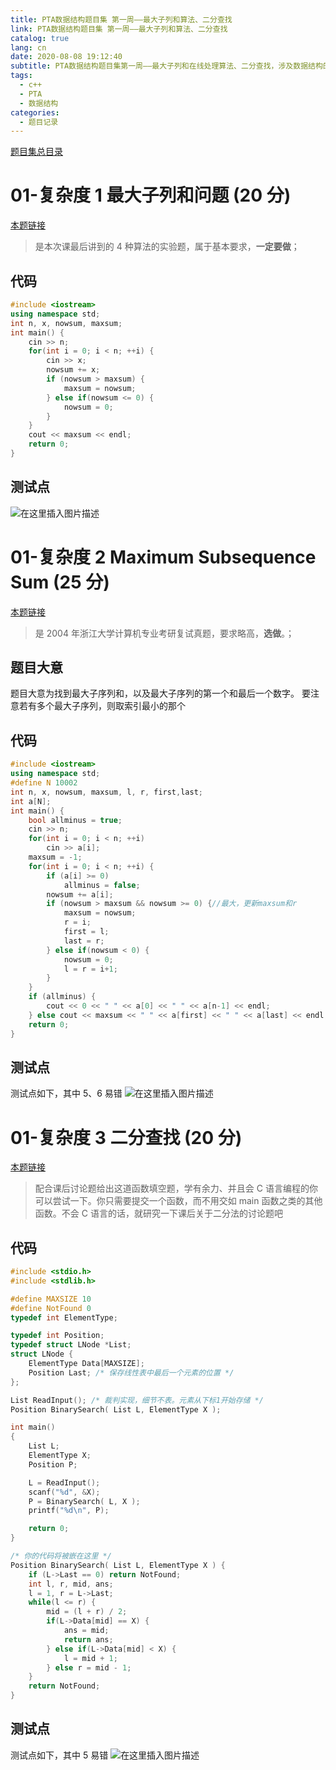 ```yaml
---
title: PTA数据结构题目集 第一周——最大子列和算法、二分查找
link: PTA数据结构题目集 第一周——最大子列和算法、二分查找
catalog: true
lang: cn
date: 2020-08-08 19:12:40
subtitle: PTA数据结构题目集第一周——最大子列和在线处理算法、二分查找，涉及数据结构的这些基本操作，所用语言为c++。
tags:
  - c++
  - PTA
  - 数据结构
categories:
  - 题目记录
---
```


[题目集总目录](https://blog.csdn.net/qq_45890533/article/details/107131440)

# 01-复杂度 1 最大子列和问题 (20 分)

[本题链接](https://pintia.cn/problem-sets/1268384564738605056/problems/1268385944106778624)

> 是本次课最后讲到的 4 种算法的实验题，属于基本要求，**一定要做**；

## 代码

```cpp
#include <iostream>
using namespace std;
int n, x, nowsum, maxsum;
int main() {
    cin >> n;
    for(int i = 0; i < n; ++i) {
        cin >> x;
        nowsum += x;
        if (nowsum > maxsum) {
            maxsum = nowsum;
        } else if(nowsum <= 0) {
            nowsum = 0;
        }
    }
    cout << maxsum << endl;
    return 0;
}
```

## 测试点

![在这里插入图片描述](https://img-blog.csdnimg.cn/2020070422313462.png?x-oss-process=image/watermark,type_ZmFuZ3poZW5naGVpdGk,shadow_10,text_aHR0cHM6Ly9ibG9nLmNzZG4ubmV0L3FxXzQ1ODkwNTMz,size_16,color_FFFFFF,t_70)

# 01-复杂度 2 Maximum Subsequence Sum (25 分)

[本题链接](https://pintia.cn/problem-sets/1268384564738605056/problems/1268385944106778625)

> 是 2004 年浙江大学计算机专业考研复试真题，要求略高，**选做**。；

## 题目大意

题目大意为找到最大子序列和，以及最大子序列的第一个和最后一个数字。
要注意若有多个最大子序列，则取索引最小的那个

## 代码

```cpp
#include <iostream>
using namespace std;
#define N 10002
int n, x, nowsum, maxsum, l, r, first,last;
int a[N];
int main() {
    bool allminus = true;
    cin >> n;
    for(int i = 0; i < n; ++i)
        cin >> a[i];
    maxsum = -1;
    for(int i = 0; i < n; ++i) {
        if (a[i] >= 0)
            allminus = false;
        nowsum += a[i];
        if (nowsum > maxsum && nowsum >= 0) {//最大，更新maxsum和r
            maxsum = nowsum;
            r = i;
            first = l;
            last = r;
        } else if(nowsum < 0) {
            nowsum = 0;
            l = r = i+1;
        }
    }
    if (allminus) {
        cout << 0 << " " << a[0] << " " << a[n-1] << endl;
    } else cout << maxsum << " " << a[first] << " " << a[last] << endl;
    return 0;
}
```

## 测试点

测试点如下，其中 5、6 易错
![在这里插入图片描述](https://img-blog.csdnimg.cn/20200704223027614.png?x-oss-process=image/watermark,type_ZmFuZ3poZW5naGVpdGk,shadow_10,text_aHR0cHM6Ly9ibG9nLmNzZG4ubmV0L3FxXzQ1ODkwNTMz,size_16,color_FFFFFF,t_70)

# 01-复杂度 3 二分查找 (20 分)

[本题链接](https://pintia.cn/problem-sets/1268384564738605056/problems/1268385944106778626)

> 配合课后讨论题给出这道函数填空题，学有余力、并且会 C 语言编程的你可以尝试一下。你只需要提交一个函数，而不用交如 main 函数之类的其他函数。不会 C 语言的话，就研究一下课后关于二分法的讨论题吧

## 代码

```cpp
#include <stdio.h>
#include <stdlib.h>

#define MAXSIZE 10
#define NotFound 0
typedef int ElementType;

typedef int Position;
typedef struct LNode *List;
struct LNode {
    ElementType Data[MAXSIZE];
    Position Last; /* 保存线性表中最后一个元素的位置 */
};

List ReadInput(); /* 裁判实现，细节不表。元素从下标1开始存储 */
Position BinarySearch( List L, ElementType X );

int main()
{
    List L;
    ElementType X;
    Position P;

    L = ReadInput();
    scanf("%d", &X);
    P = BinarySearch( L, X );
    printf("%d\n", P);

    return 0;
}

/* 你的代码将被嵌在这里 */
Position BinarySearch( List L, ElementType X ) {
    if (L->Last == 0) return NotFound;
    int l, r, mid, ans;
    l = 1, r = L->Last;
    while(l <= r) {
        mid = (l + r) / 2;
        if(L->Data[mid] == X) {
            ans = mid;
            return ans;
        } else if(L->Data[mid] < X) {
            l = mid + 1;
        } else r = mid - 1;
    }
    return NotFound;
}
```

## 测试点

测试点如下，其中 5 易错
![在这里插入图片描述](https://img-blog.csdnimg.cn/20200704223540100.png?x-oss-process=image/watermark,type_ZmFuZ3poZW5naGVpdGk,shadow_10,text_aHR0cHM6Ly9ibG9nLmNzZG4ubmV0L3FxXzQ1ODkwNTMz,size_16,color_FFFFFF,t_70)
